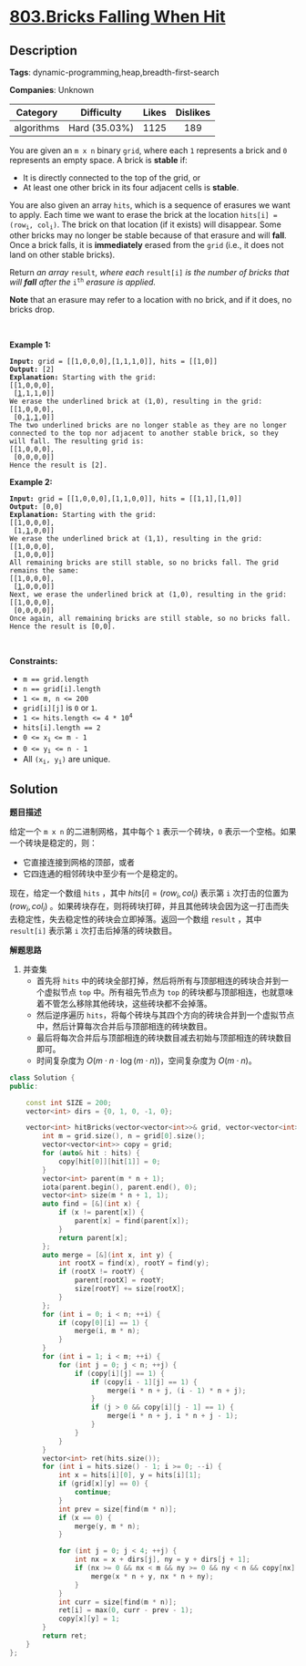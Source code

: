# [803.Bricks Falling When Hit](https://leetcode.com/problems/bricks-falling-when-hit/description/)

## Description

**Tags**: dynamic-programming,heap,breadth-first-search

**Companies**: Unknown

|  Category  |  Difficulty   | Likes | Dislikes |
| :--------: | :-----------: | :---: | :------: |
| algorithms | Hard (35.03%) | 1125  |   189    |

<p>You are given an <code>m x n</code> binary <code>grid</code>, where each <code>1</code> represents a brick and <code>0</code> represents an empty space. A brick is <strong>stable</strong> if:</p>
<ul>
  <li>It is directly connected to the top of the grid, or</li>
  <li>At least one other brick in its four adjacent cells is <strong>stable</strong>.</li>
</ul>
<p>You are also given an array <code>hits</code>, which is a sequence of erasures we want to apply. Each time we want to erase the brick at the location <code>hits[i] = (row<sub>i</sub>, col<sub>i</sub>)</code>. The brick on that location&nbsp;(if it exists) will disappear. Some other bricks may no longer be stable because of that erasure and will <strong>fall</strong>. Once a brick falls, it is <strong>immediately</strong> erased from the <code>grid</code> (i.e., it does not land on other stable bricks).</p>
<p>Return <em>an array </em><code>result</code><em>, where each </em><code>result[i]</code><em> is the number of bricks that will <strong>fall</strong> after the </em><code>i<sup>th</sup></code><em> erasure is applied.</em></p>
<p><strong>Note</strong> that an erasure may refer to a location with no brick, and if it does, no bricks drop.</p>
<p>&nbsp;</p>
<p><strong class="example">Example 1:</strong></p>
<pre><code><strong>Input:</strong> grid = [[1,0,0,0],[1,1,1,0]], hits = [[1,0]]
<strong>Output:</strong> [2]
<strong>Explanation: </strong>Starting with the grid:
[[1,0,0,0],
 [<u>1</u>,1,1,0]]
We erase the underlined brick at (1,0), resulting in the grid:
[[1,0,0,0],
 [0,<u>1</u>,<u>1</u>,0]]
The two underlined bricks are no longer stable as they are no longer connected to the top nor adjacent to another stable brick, so they will fall. The resulting grid is:
[[1,0,0,0],
 [0,0,0,0]]
Hence the result is [2].</code></pre>
<p><strong class="example">Example 2:</strong></p>
<pre><code><strong>Input:</strong> grid = [[1,0,0,0],[1,1,0,0]], hits = [[1,1],[1,0]]
<strong>Output:</strong> [0,0]
<strong>Explanation: </strong>Starting with the grid:
[[1,0,0,0],
 [1,<u>1</u>,0,0]]
We erase the underlined brick at (1,1), resulting in the grid:
[[1,0,0,0],
 [1,0,0,0]]
All remaining bricks are still stable, so no bricks fall. The grid remains the same:
[[1,0,0,0],
 [<u>1</u>,0,0,0]]
Next, we erase the underlined brick at (1,0), resulting in the grid:
[[1,0,0,0],
 [0,0,0,0]]
Once again, all remaining bricks are still stable, so no bricks fall.
Hence the result is [0,0].</code></pre>
<p>&nbsp;</p>
<p><strong>Constraints:</strong></p>
<ul>
  <li><code>m == grid.length</code></li>
  <li><code>n == grid[i].length</code></li>
  <li><code>1 &lt;= m, n &lt;= 200</code></li>
  <li><code>grid[i][j]</code> is <code>0</code> or <code>1</code>.</li>
  <li><code>1 &lt;= hits.length &lt;= 4 * 10<sup>4</sup></code></li>
  <li><code>hits[i].length == 2</code></li>
  <li><code>0 &lt;= x<sub>i&nbsp;</sub>&lt;= m - 1</code></li>
  <li><code>0 &lt;=&nbsp;y<sub>i</sub> &lt;= n - 1</code></li>
  <li>All <code>(x<sub>i</sub>, y<sub>i</sub>)</code> are unique.</li>
</ul>

## Solution

**题目描述**

给定一个 `m x n` 的二进制网格，其中每个 `1` 表示一个砖块，`0` 表示一个空格。如果一个砖块是稳定的，则：

- 它直接连接到网格的顶部，或者
- 它四连通的相邻砖块中至少有一个是稳定的。

现在，给定一个数组 `hits` ，其中 $hits[i] = (row_i, col_i)$ 表示第 `i` 次打击的位置为 $(row_i, col_i)$ 。如果砖块存在，则将砖块打碎，并且其他砖块会因为这一打击而失去稳定性，失去稳定性的砖块会立即掉落。返回一个数组 `result` ，其中 `result[i]` 表示第 `i` 次打击后掉落的砖块数目。

**解题思路**

1. 并查集
   - 首先将 `hits` 中的砖块全部打掉，然后将所有与顶部相连的砖块合并到一个虚拟节点 `top` 中。所有祖先节点为 `top` 的砖块都与顶部相连，也就意味着不管怎么移除其他砖块，这些砖块都不会掉落。
   - 然后逆序遍历 `hits`，将每个砖块与其四个方向的砖块合并到一个虚拟节点中，然后计算每次合并后与顶部相连的砖块数目。
   - 最后将每次合并后与顶部相连的砖块数目减去初始与顶部相连的砖块数目即可。
   - 时间复杂度为 $O(m \cdot n \cdot \log(m \cdot n))$，空间复杂度为 $O(m \cdot n)$。

```cpp
class Solution {
public:

    const int SIZE = 200;
    vector<int> dirs = {0, 1, 0, -1, 0};

    vector<int> hitBricks(vector<vector<int>>& grid, vector<vector<int>>& hits) {
        int m = grid.size(), n = grid[0].size();
        vector<vector<int>> copy = grid;
        for (auto& hit : hits) {
            copy[hit[0]][hit[1]] = 0;
        }
        vector<int> parent(m * n + 1);
        iota(parent.begin(), parent.end(), 0);
        vector<int> size(m * n + 1, 1);
        auto find = [&](int x) {
            if (x != parent[x]) {
                parent[x] = find(parent[x]);
            }
            return parent[x];
        };
        auto merge = [&](int x, int y) {
            int rootX = find(x), rootY = find(y);
            if (rootX != rootY) {
                parent[rootX] = rootY;
                size[rootY] += size[rootX];
            }
        };
        for (int i = 0; i < n; ++i) {
            if (copy[0][i] == 1) {
                merge(i, m * n);
            }
        }
        for (int i = 1; i < m; ++i) {
            for (int j = 0; j < n; ++j) {
                if (copy[i][j] == 1) {
                    if (copy[i - 1][j] == 1) {
                        merge(i * n + j, (i - 1) * n + j);
                    }
                    if (j > 0 && copy[i][j - 1] == 1) {
                        merge(i * n + j, i * n + j - 1);
                    }
                }
            }
        }
        vector<int> ret(hits.size());
        for (int i = hits.size() - 1; i >= 0; --i) {
            int x = hits[i][0], y = hits[i][1];
            if (grid[x][y] == 0) {
                continue;
            }
            int prev = size[find(m * n)];
            if (x == 0) {
                merge(y, m * n);
            }

            for (int j = 0; j < 4; ++j) {
                int nx = x + dirs[j], ny = y + dirs[j + 1];
                if (nx >= 0 && nx < m && ny >= 0 && ny < n && copy[nx][ny] == 1) {
                    merge(x * n + y, nx * n + ny);
                }
            }
            int curr = size[find(m * n)];
            ret[i] = max(0, curr - prev - 1);
            copy[x][y] = 1;
        }
        return ret;
    }
};
